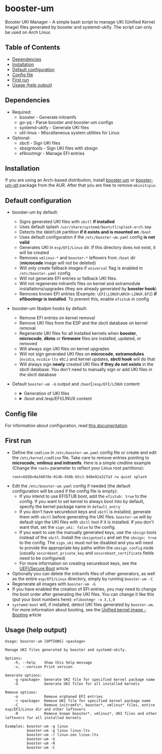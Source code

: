 # booster-um
Booster UKI Manager - A simple bash script to manage UKI (Unified Kernel Image) files generated by booster and systemd-ukify.
The script can only be used on Arch Linux.

<h2>
    Table of Contents
</h2>

* [Dependencies](#dependencies)
* [Installation](#installation)
* [Default configuration](#default_config)
* [Config file](#config_file)
* [First run](#first_run)
* [Usage (help output)](#usage)

<h2 name="dependencies">
    Dependencies
</h2>

 * Required:
   * booster - Generate initramfs
   * go-yq - Parse booster and booster-um configs
   * systemd-ukify - Generate UKI files
   * util-linux - Miscellaneous system utilities for Linux
 * Optional:
   * sbctl - Sign UKI files
   * sbsigntools - Sign UKI files with sbsign
   * efibootmgr - Manage EFI entries

<h2 name="installation">
    Installation
</h2>

If you are using an Arch-based distribution, install [booster-um](https://aur.archlinux.org/packages/booster-um) or [booster-um-git](https://aur.archlinux.org/packages/booster-um-git) package from the AUR. After that you are free to remove `mkinitcpio`.

<h2 name="default_config">
    Default configuration
</h2>

* booster-um by default:
  * Signs generated UKI files with `sbctl` **if installed**
  * Uses default splash `/usr/share/systemd/bootctl/splash-arch.bmp`
  * Detects the `XBOOTLDR` partition **if it exists and is mounted on** `/boot`
  * Uses default configuration if the `/etc/booster-um.yaml` config **is not valid**
  * Generates UKI in `esp/EFI/Linux` dir. If this directory does not exist, it will be created
  * Removes `vmlinuz-*` and `booster-*` leftovers from `/boot` dir (**microcode** image will not be deleted)
  * Will only create fallback images if `universal` flag is enabled in `/etc/booster.yaml` config
  * Will not generate EFI entries or fallback UKI files.
  * Will not regenerate initramfs files on kernel and extramodule installations/upgrades (they are already generated by **booster hook**)
  * Removes known EFI entries (Example: `\EFI\LINUX\ARCH-LINUX.EFI`) **if efibootmgr is installed**. To prevent this, enable `efistub` in config

* booster-um libalpm hooks by default:
  * Remove EFI entries on kernel removal
  * Remove UKI files from the ESP and the sbctl database on kernel removal
  * Regenerate UKI files for all installed kernels when **booster**, **microcode**, **dkms** or **firmware** files are installed, updated, or removed
  * Will always sign UKI files on kernel upgrades
  * Will not sign generated UKI files on **microcode**, **extramodules** (`nvidia`, `nvidia-lts` etc.) and kernel updates, **sbctl hook** will do that
  * Will always sign **newly** created UKI files **if they do not exists** in the sbctl database. You don't need to manually sign or add UKI files in the sbctl database

* Default `booster-um -G` output and `/boot`|`/esp/EFI/LINUX` content:
  * <details>
    <summary>Generation of UKI files</summary>

    ![generation](https://github.com/Zile995/booster-um/assets/32335484/e726f59a-0ab3-4874-bd2b-7a7f28849c3d)

    </details>
  * <details>
    <summary>/boot and /esp/EFI/LINUX content</summary>

    ![content](https://github.com/Zile995/booster-um/assets/32335484/1ab07365-3682-4c82-b9dc-3abcb6cf240b)

    </details>

<h2 name="config_file">
    Config file
</h2>

For information about configuration, read [this documentation](https://github.com/Zile995/booster-um/blob/main/config/CONFIG.md).

<h2 name="first_run">
    First run
</h2>

* Define the `cmdline` in `/etc/booster-um.yaml` config file or create and edit the `/etc/kernel/cmdline` file. Take care to remove entries pointing to **microcode, vmlinuz and initramfs**. Here is a simple cmdline example (Change the `root=` parameter to reflect your Linux root partitions):
  ```Shell
  root=UUID=0a3407de-014b-458b-b5c1-848e92a327a3 rw quiet splash
  ```
* Edit the `/etc/booster-um.yaml` config if needed (the default configuration will be used if the config file is empty):
  * If you intend to use EFISTUB boot, add the `efistub: true` to the config. If you want to set kernel to always boot into by default, specify the kernel package name in `default_entry`
  * If you don't have secureboot keys and `sbctl` is installed, generate them with `sbctl` before generating the UKI files. `booster-um` will by default sign the UKI files with `sbctl` tool if it is installed. If you don't want that, set the `sign_uki: false` to the config.
  * If you want to use the manually generated keys, use the `sbsign` tools instead of the `sbctl`. Install the `sbsigntools` and set the `sbsign: true` to the config. The `sign_uki` must not be disabled and you will need to provide the appropriate key paths within the `sbsign_config` node (usually `secureboot_private_key` and `secureboot_certificate` fields	need to be configured)
  * For more information on creating secureboot keys, see the [UEFI/Secure Boot](https://wiki.archlinux.org/title/Unified_Extensible_Firmware_Interface/Secure_Boot) article
* Optionally you can delete the initramfs files of other generators, as well as the entire `esp/EFI/Linux` directory, simply by running `booster-um -C`
* Regenerate all images with `booster-um -G`
* If you have enabled the creation of EFI entries, you may need to change the boot order after generating the UKI files. You can change it like this (put your boot numbers here): `efibootmgr -o 3,1,0`
* `systemd-boot` will, if installed, detect UKI files generated by `booster-um`. For more information about booting, see the [Unified kernel image - Booting](https://wiki.archlinux.org/title/Unified_kernel_image#Booting) article

<h2 name="usage">
    Usage (help output)
</h2>

```Shell
Usage: booster-um [OPTIONS] <package>

Manage UKI files generated by booster and systemd-ukify.

Options:
    -h, --help    Show this help message
    -v, --version Print version

Generate options:
    -g <package>  Generate UKI file for specified kernel package name
    -G            Generate UKI files for all installed kernels

Remove options:
    -o            Remove orphaned EFI entries
    -r <package>  Remove UKI file for specified kernel package name
    -C            Remove initramfs*, booster*, vmlinuz* files, entire esp/EFI/Linux dir and other leftovers
    -R            Remove known booster*, vmlinuz*, UKI files and other leftovers for all installed kernels

Examples: booster-um -g linux
          booster-um -g linux linux-lts
          booster-um -r linux-zen linux-lts
          booster-um -G
          booster-um -R
          booster-um -C
```
